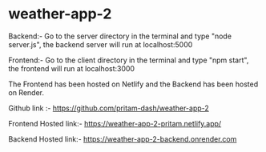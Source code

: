 # weather-app-2

Backend:-
Go to the server directory in the terminal and type "node server.js", the backend server will run at localhost:5000

Frontend:-
Go to the client directory in the terminal and type "npm start", the frontend will run at localhost:3000

The Frontend has been hosted on Netlify and the Backend has been hosted on Render.

Github link :- 
https://github.com/pritam-dash/weather-app-2

Frontend Hosted link:-
https://weather-app-2-pritam.netlify.app/

Backend Hosted link:-
https://weather-app-2-backend.onrender.com
